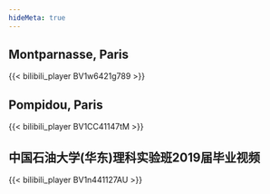 ```yaml
---
hideMeta: true
---
```


## Montparnasse, Paris
{{< bilibili_player BV1w6421g789 >}}

## Pompidou, Paris
{{< bilibili_player BV1CC41147tM >}}

## 中国石油大学(华东)理科实验班2019届毕业视频
{{< bilibili_player BV1n441127AU >}}
